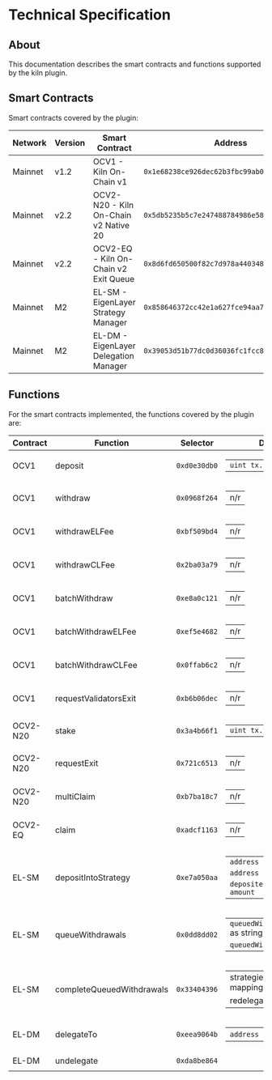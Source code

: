 # Technical Specification

## About

This documentation describes the smart contracts and functions supported by the kiln plugin.

## Smart Contracts

Smart contracts covered by the plugin:

| Network | Version | Smart Contract                        | Address                                      |
| ------- | ------- | ------------------------------------- | -------------------------------------------- |
| Mainnet | v1.2    | OCV1 - Kiln On-Chain v1               | `0x1e68238ce926dec62b3fbc99ab06eb1d85ce0270` |
| Mainnet | v2.2    | OCV2-N20 - Kiln On-Chain v2 Native 20 | `0x5db5235b5c7e247488784986e58019fffd98fda4` |
| Mainnet | v2.2    | OCV2-EQ - Kiln On-Chain v2 Exit Queue | `0x8d6fd650500f82c7d978a440348e5a9b886943bf` |
| Mainnet | M2      | EL-SM - EigenLayer Strategy Manager   | `0x858646372cc42e1a627fce94aa7a7033e7cf075a` |
| Mainnet | M2      | EL-DM - EigenLayer Delegation Manager | `0x39053d51b77dc0d36036fc1fcc8cb819df8ef37a` |

## Functions

For the smart contracts implemented, the functions covered by the plugin are:

| Contract | Function                  | Selector     | Displayed Parameters                                                                                                                                                                                   |
| -------- | ------------------------- | ------------ | ------------------------------------------------------------------------------------------------------------------------------------------------------------------------------------------------------ |
| OCV1     | deposit                   | `0xd0e30db0` | <table><tbody> <tr><td><code>uint tx.value</code></td></tr> </tbody></table>                                                                                                                           |
| OCV1     | withdraw                  | `0x0968f264` | <table><tbody> <tr><td>n/r</td></tr> </tbody></table>                                                                                                                                                  |
| OCV1     | withdrawELFee             | `0xbf509bd4` | <table><tbody> <tr><td>n/r</td></tr> </tbody></table>                                                                                                                                                  |
| OCV1     | withdrawCLFee             | `0x2ba03a79` | <table><tbody> <tr><td>n/r</td></tr> </tbody></table>                                                                                                                                                  |
| OCV1     | batchWithdraw             | `0xe8a0c121` | <table><tbody> <tr><td>n/r</td></tr> </tbody></table>                                                                                                                                                  |
| OCV1     | batchWithdrawELFee        | `0xef5e4682` | <table><tbody> <tr><td>n/r</td></tr> </tbody></table>                                                                                                                                                  |
| OCV1     | batchWithdrawCLFee        | `0x0ffab6c2` | <table><tbody> <tr><td>n/r</td></tr> </tbody></table>                                                                                                                                                  |
| OCV1     | requestValidatorsExit     | `0xb6b06dec` | <table><tbody> <tr><td>n/r</td></tr> </tbody></table>                                                                                                                                                  |
| OCV2-N20 | stake                     | `0x3a4b66f1` | <table><tbody> <tr><td><code>uint tx.value</code></td></tr> </tbody></table>                                                                                                                           |
| OCV2-N20 | requestExit               | `0x721c6513` | <table><tbody> <tr><td>n/r</td></tr> </tbody></table>                                                                                                                                                  |
| OCV2-N20 | multiClaim                | `0xb7ba18c7` | <table><tbody> <tr><td>n/r</td></tr> </tbody></table>                                                                                                                                                  |
| OCV2-EQ  | claim                     | `0xadcf1163` | <table><tbody> <tr><td>n/r</td></tr> </tbody></table>                                                                                                                                                  |
| EL-SM    | depositIntoStrategy       | `0xe7a050aa` | <table><tbody> <tr><td><code>address strategy</code></td></tr> <tr><td><code>address ERC20</code></td></tr><tr><td><code>deposited amount</code></td></tr></tbody></table>                             |
| EL-SM    | queueWithdrawals          | `0x0dd8dd02` | <table><tbody> <tr><td><code>queuedWithdrawalParams.strategies[]</code> as string using an internal mapping</td></tr><tr><td><code>queuedWithdrawalParams.withdrawer</code></td></tr> </tbody></table> |
| EL-SM    | completeQueuedWithdrawals | `0x33404396` | <table><tbody> <tr><td>strategies as string using an internal mapping</td></tr> <tr><td>redelegated or withdrawal action</tr></td> </tbody></table>                                                    |
| EL-DM    | delegateTo                | `0xeea9064b` | <table><tbody> <tr><td><code>address operator</code> or <code>"KILN"</code></td></tr> </tbody></table>                                                                                                 |
| EL-DM    | undelegate                | `0xda8be864` | <table><tbody> </tbody></table>                                                                                                                                                                        |
